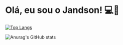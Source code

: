 # Olá, eu sou o Jandson! 💻🍕

[![Top Langs](https://github-readme-stats.vercel.app/api/top-langs/?username=Jandson1&layout=compact)](https://github.com/Jandson1/github-readme-stats)


![Anurag's GitHub stats](https://github-readme-stats.vercel.app/api?username=jandson1&show_icons=true&theme=highcontrast)
